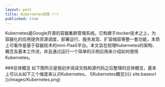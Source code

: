 ```yaml
---
layout: post
title: Kubernetes初探（一）
published: true
---
```


Kubernetes是Google开源的容器集群管理系统。它构建于docker技术之上，为容器化的应用提供资源调度、部署运行、服务发现、扩容缩容等整一套功能，本质上可看作是基于容器技术的mini-PaaS平台。本文旨在梳理Kubernetes的架构、概念及基本工作流，并且通过运行一个简单的示例应用来介绍如何使用Kubernetes。

###总体概览
如下图所示是我初步阅读文档和源代码之后整理的总体概览，基本上可以从如下三个维度来认识Kubernetes。
![Kubernetes概览]({{ site.baseurl }}/images/Kubernetes.png)

